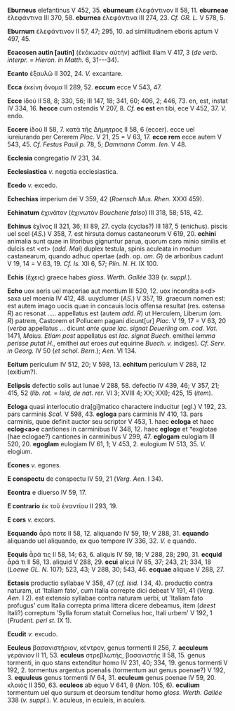 **Eburneus** elefantinus V 452, 35. **eburneum** ἐλεφάντινον II 58, 11.
**eburneae** ἐλεφάντινα III 370, 58. **eburnea** ἐλεφάντινα III 274, 23.
*Cf. GR. L.* V 578, 5.

**Eburnum** ἐλεφάντινον II 57, 47; 295, 10. ad similitudinem eboris
aptum V 497, 45.

**Ecacosen autin [autin]** (ἐκάκωσεν αὐτήν) adflixit illam V 417, 3
(*de verb. interpr. = Hieron. in Matth.* 6, 31---34).

**Ecanto** ἐξαυλῶ II 302, 24. *V.* excantare.

**Ecca** ἐκείνη ὄνομα II 289, 52. **eccum** ecce V 543, 47.

**Ecce** ἰδού II 58, 8; 330, 56; III 147, 18; 341, 60; 406, 2; 446, 73.
en, est, instat IV 334, 16. **hecce** cum ostendis V 207, 8. *Cf.* **ec
est** en tibi, ece V 452, 37. *V.* endo.

**Eccere** ἰδού II 58, 7. κατὰ τῆς Δήμητρος II 58, 6 (eccer). ecce uel
iureiurando per Cererem *Plac.* V 21, 25 = V 63, 17. **ecce rem** ecce
autem V 543, 45. *Cf. Festus Pauli p.* 78, 5; *Dammann Comm. Ien.* V 48.

**Ecclesia** congregatio IV 231, 34.

**Ecclesiastica** *v.* negotia ecclesiastica.

**Ecedo** *v.* excedo.

**Echechias** imperium dei V 359, 42 (*Roensch Mus. Rhen.* XXXI 459).

**Echinatum** ἐχινᾶτον (ἐχινωτόν *Boucherie falso*) III 318, 58; 518,
42.

**Echinus** ἐχῖνος II 321, 36; III 89, 27. cycla (cyclas?) III 187, 5
(enichus). piscis uel scel (*AS.*) V 358, 7. est hirsuta domus
castaneorum V 619, 20. **echini** animalia sunt quae in litoribus
gignuntur parua, quorum caro minio similis et dulcis est \<et\> (*add.
Mai*) duplex testula, spinis aculeata in modum castanearum, quando adhuc
opertae (adh. op. *om. G*) de arboribus cadunt V 19, 14 = V 63, 19.
*Cf. Is.* XII 6, 57; *Plin. N. H.* IX 100.

**Echis** (ἔχεις) graece habes *gloss. Werth. Gallée* 339 (*v.*
*suppl.*).

**Echo** uox aeris uel maceriae aut montium III 520, 12. uox incondita
a\<d\> saxa uel moenia IV 412, 48. uuyclumer (*AS.*) V 357, 19. graecum
nomen est: est autem imago uocis quae in concauis locis offensa resultat
(res. ostensa *R*) ac resonat ..... appellatus est (autem *add. R*) ut
Herculem, Liberum (*om. R*) patrem, Castorem et Pollucem pagani
dicunt[ur] *Plac.* V 19, 17 = V 63, 20 (*verba* appellatus ... dicunt
*ante quae lac. signat Deuerling om. cod. Vat.* 1471, *Maius. Etiam
post* appellatus est *lac. signat Buech.* emithei *lemma perisse putat
H.*, emithei *aut* eroes *aut* equirine *Buech. v.* indiges). *Cf.*
*Serv. in Georg.* IV 50 (*et schol. Bern.*); *Aen.* VI 134.

**Ecitum** periculum IV 512, 20; V 598, 13. **echitum** periculum V 288,
12 (exitium?).

**Eclipsis** defectio solis aut lunae V 288, 58. defectio IV 439, 46; V
357, 21; 415, 52 (*lib. rot. = Isid, de nat. rer.* VI 3; XVIII 4; XX;
XXI); 425, 15 (*item*).

**Ecloga** quasi interlocutio dra[gi]matico charactere inducitur
(egl.) V 192, 23. pars carminis *Scal.* V 598, 43. **egloga** pars
carminis IV 410, 13. pars carminis, quae definit auctor seu scriptor V
453, 1. haec **ecloga** et haec **eclog\<a\>e** cantiones in carminibus
IV 348, 12. haec **egloge** et †exglotae (hae eclogae?) cantiones in
carminibus V 299, 47. **eglogam** eulogiam III 520, 20. **egoglam**
eulogiam IV 61, 1; V 453, 2. eulogium IV 513, 35. *V.* elogium.

**Econes** *v.* egones.

**E conspectu** de conspectu IV 59, 21 (*Verg. Aen.* I 34).

**Econtra** e diuerso IV 59, 17.

**E contrario** ἐκ τοῦ ἐναντίου II 293, 19.

**E cors** *v.* excors.

**Ecquando** ἆρά ποτε II 58, 12. aliquando IV 59, 19; V 288, 31.
**equando** aliquando uel aliquando, ex quo tempore IV 336, 32. *V.* e
quando.

**Ecquis** ἆρά τις II 58, 14; 63, 6. aliquis IV 59, 18; V 288, 28; 290,
31. **ecquid** ἆρά τι II 58, 13. aliquid V 288, 29. **ecui** alicui IV
85, 37; 243, 21; 334, 18 (*Loewe GL. N.* 107); 523, 43; V 288, 30;
543, 46. **ecquae** aliquae V 288, 27.

**Ectasis** productio syllabae V 358, 47 (*cf. Isid.* I 34, 4).
productio contra naturam, ut 'Italiam fato', cum Italia correpte dici
debeat V 191, 41 (*Verg. Aen.* I 2). est extensio syllabae contra
naturam uerbi, ut 'Italiam fato profugus' cum Italia correpta prima
littera dicere debeamus, item (*deest* Itali?) correptum 'Sylla forum
statuit Cornelius hoc, Itali urbem' V 192, 1 (*Prudent. peri st.* IX 1).

**Ecudit** *v.* excudo.

**Eculeus** βασανιστήριον, κέντρον, genus tormenti II 256, 7.
**aeculeum** γεράνιον II 11, 53. **eculeus** στρεβλωτής, βασανιστής II
58, 15. genus tormenti, in quo stans extenditur homo IV 231, 40; 334,
19. genus tormenti V 192, 2. tormentus argentus poenalis (tormentum aut
genus poenae?) V 192, 3. **equuleus** genus tormenti IV 64, 31.
**eculeum** genus poenae IV 59, 20. κλοιός II 350, 63. **eculeos** ab
equo V 641, 8 (*Non.* 105, 6). **eculium** tormentum uel quo sursum et
deorsum tenditur homo *gloss. Werth. Gallée* 338 (*v. suppl.*). *V.*
aculeus, in eculeis, in aculeis.
